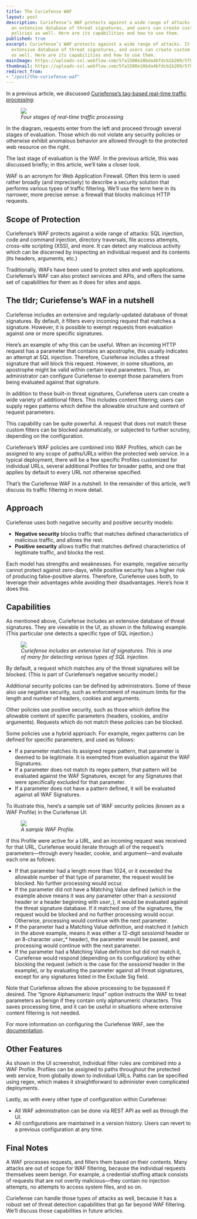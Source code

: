 ```yaml
---
title: The Curiefense WAF
layout: post
description: Curiefense’s WAF protects against a wide range of attacks. It includes
  an extensive database of threat signatures, and users can create custom security
  policies as well. Here are its capabilities and how to use them.
published: true
excerpt: Curiefense’s WAF protects against a wide range of attacks. It includes an
  extensive database of threat signatures, and users can create custom security policies
  as well. Here are its capabilities and how to use them.
mainImage: https://uploads-ssl.webflow.com/5fa1500e10bda4bfdcb1b209/5fb6190d223a0f4b73236273_hexagon-grid-locked.jpg
thumbnail: https://uploads-ssl.webflow.com/5fa1500e10bda4bfdcb1b209/5fb6191501f604ae8c3403c3_hexagon-grid-locked-opengraph.jpg
redirect_from:
- "/post/the-curiefense-waf"
---
```


<p>In a previous article, we discussed <a href="https://www.curiefense.io/post/an-intuitive-system">Curiefense’s tag-based real-time traffic processing</a>:<br /></p>
<figure class="w-richtext-figure-type-image w-richtext-align-fullwidth" style="max-width: 1600px;">
    <div>
        <img
            src="https://uploads-ssl.webflow.com/5fa1500e10bda4bfdcb1b209/5fb32c94cb1bfc90e1f891c9_xowYh8ajZe7ixE0LQHI-aqgh6M9X6XXJXrvwqrN4GTIsWIh9UbCi_-Zm7Kkqo6QU2PxDFzk9zoywniNdEQhAtflQ1bD5Pkt1_rZ80-zSWPyvzQCd8CvaXT7IZIDPyV1y_nohX3Fg.png"
            width="auto"
            height="auto"
            loading="auto"
        />
    </div>
    <figcaption><em>Four stages of real-time traffic processing</em><br /></figcaption>
</figure>
<p>
    In the diagram, requests enter from the left and proceed through several stages of evaluation. Those which do not violate any security policies or otherwise exhibit anomalous behavior are allowed through to the protected web resource on
    the right.
</p>
<p>The last stage of evaluation is the WAF. In the previous article, this was discussed briefly; in this article, we’ll take a closer look.<br /></p>
<p>
    WAF is an acronym for Web Application Firewall. Often this term is used rather broadly (and imprecisely) to describe a security solution that performs various types of traffic filtering. We’ll use the term here in its narrower, more
    precise sense: a firewall that blocks malicious HTTP requests.
</p>
<h2>Scope of Protection</h2>
<p>
    Curiefense’s WAF protects against a wide range of attacks: SQL injection, code and command injection, directory traversals, file access attempts, cross-site scripting (XSS), and more. It can detect any malicious activity which can be
    discerned by inspecting an individual request and its contents (its headers, arguments, etc.)&nbsp;<br />
</p>
<p>Traditionally, WAFs have been used to protect sites and web applications. Curiefense’s WAF can also protect services and APIs, and offers the same set of capabilities for them as it does for sites and apps.</p>
<h2>The tldr; Curiefense’s WAF in a nutshell</h2>
<p>
    Curiefense includes an extensive and regularly-updated database of threat signatures. By default, it filters every incoming request that matches a signature. However, it is possible to exempt requests from evaluation against one or more
    specific signatures.<br />
</p>
<p>
    Here’s an example of why this can be useful. When an incoming HTTP request has a parameter that contains an apostrophe, this usually indicates an attempt at SQL injection. Therefore, Curiefense includes a threat signature that will
    block this request. However, in some situations, an apostrophe might be valid within certain input parameters. Thus, an administrator can configure Curiefense to exempt those parameters from being evaluated against that signature.<br />
</p>
<p>
    In addition to these built-in threat signatures, Curiefense users can create a wide variety of additional filters. This includes content filtering; users can supply regex patterns which define the allowable structure and content of
    request parameters.<br />
</p>
<p>This capability can be quite powerful. A request that does not match these custom filters can be blocked automatically, or subjected to further scrutiny, depending on the configuration.<br /></p>
<p>
    Curiefense’s WAF policies are combined into WAF Profiles, which can be assigned to any scope of paths/URLs within the protected web service. In a typical deployment, there will be a few specific Profiles customized for individual URLs,
    several additional Profiles for broader paths, and one that applies by default to every URL not otherwise specified.<br />
</p>
<p>That’s the Curiefense WAF in a nutshell. In the remainder of this article, we’ll discuss its traffic filtering in more detail.</p>
<h2>Approach</h2>
<p>Curiefense uses both negative security and positive security models:&nbsp;</p>
<ul>
    <li><strong>Negative security</strong> blocks traffic that matches defined characteristics of malicious traffic, and allows the rest.</li>
    <li><strong>Positive security</strong> allows traffic that matches defined characteristics of legitimate traffic, and blocks the rest.<br /></li>
</ul>
<p>
    Each model has strengths and weaknesses. For example, negative security cannot protect against zero-days, while positive security has a higher risk of producing false-positive alarms. Therefore, Curiefense uses both, to leverage their
    advantages while avoiding their disadvantages. Here’s how it does this.
</p>
<h2>Capabilities</h2>
<p>As mentioned above, Curiefense includes an extensive database of threat signatures. They are viewable in the UI, as shown in the following example. (This particular one detects a specific type of SQL injection.)<br /></p>
<figure class="w-richtext-figure-type-image w-richtext-align-fullwidth" style="max-width: 1600px;">
    <div>
        <img
            src="https://uploads-ssl.webflow.com/5fa1500e10bda4bfdcb1b209/5fb615e73775b86f8648c759_AXA_3FsDLRjqAjqoTrIrhdTJX8wxkDDOSrxZD2uZrra6uYIcx07ACymfdznEtdMdsulviUGtVSz6Kf4AHo28L7fVCXyCtDMuFdZ_ewYlqowWyB4WeDDjU_V49QnVCp_d4JEdC6Sh.png"
            width="auto"
            height="auto"
            loading="auto"
        />
    </div>
    <figcaption><em>Curiefense includes an extensive list of signatures. This is one of many for detecting various types of SQL injection.</em></figcaption>
</figure>
<p>By default, a request which matches any of the threat signatures will be blocked. (This is part of Curiefense’s negative security model.)<br /></p>
<p>Additional security policies can be defined by administrators. Some of these also use negative security, such as enforcement of maximum limits for the length and number of headers, cookies and arguments.&nbsp;<br /></p>
<p>Other policies use positive security, such as those which define the allowable content of specific parameters (headers, cookies, and/or arguments). Requests which do not match these policies can be blocked.<br /></p>
<p>Some policies use a hybrid approach. For example, regex patterns can be defined for specific parameters, and used as follows:</p>
<ul>
    <li>If a parameter matches its assigned regex pattern, that parameter is deemed to be legitimate. It is exempted from evaluation against the WAF Signatures.</li>
    <li>If a parameter does not match its regex pattern, that pattern will be evaluated against the WAF Signatures, except for any Signatures that were specifically excluded for that parameter.</li>
    <li>If a parameter does not have a pattern defined, it will be evaluated against all WAF Signatures.&nbsp;<br /></li>
</ul>
<p>To illustrate this, here’s a sample set of WAF security policies (known as a WAF Profile) in the Curiefense UI:<br /></p>
<figure class="w-richtext-figure-type-image w-richtext-align-fullwidth" style="max-width: 1600px;">
    <div>
        <img
            src="https://uploads-ssl.webflow.com/5fa1500e10bda4bfdcb1b209/5fb615e8cbb953b1e851b20c_MEXqHYfQ29cQQnKPLOFhZBWkR6vAEfCcJMdIp0p71tnuX1-nOKCC4UBqJeFEaU0sd3EjoXNdgn1_K45tXS2MOX3ny20uwfHxQ0KZ9Ef4VOl27cl5o-RAb4ZINtTOqig6Q9QzGggs.png"
            width="auto"
            height="auto"
            loading="auto"
        />
    </div>
    <figcaption><em>A sample WAF&nbsp;Profile.</em></figcaption>
</figure>
<p>If this Profile were active for a URL, and an incoming request was received for that URL, Curiefense would iterate through all of the request’s parameters—through every header, cookie, and argument—and evaluate each one as follows:</p>
<ul>
    <li>If that parameter had a length more than 1024, or it exceeded the allowable number of that type of parameter, the request would be blocked. No further processing would occur.&nbsp;</li>
    <li>
        If the parameter did not have a Matching Value defined (which in the example above means it was any parameter other than a <em>sessionid</em> header or a header beginning with <em>user_</em>), it would be evaluated against the
        threat signature database. If it matched one of the signatures, the request would be blocked and no further processing would occur. Otherwise, processing would continue with the next parameter.
    </li>
    <li>
        If the parameter had a Matching Value definition, and matched it (which in the above example, means it was either a 12-digit <em>sessionid</em> header or an 8-character <em>user_*</em> header), the parameter would be passed, and
        processing would continue with the next parameter.
    </li>
    <li>
        If the parameter had a Matching Value definition but did not match it, Curiefense would respond (depending on its configuration) by either blocking the request (which is the case for the <em>sessionid</em> header in the example), or
        by evaluating the parameter against all threat signatures, except for any signatures listed in the Exclude Sig field.<br />
    </li>
</ul>
<p>
    Note that Curiefense allows the above processing to be bypassed if desired. The “Ignore Alphanumeric Input” option instructs the WAF to treat parameters as benign if they contain only alphanumeric characters. This saves processing time,
    and it can be useful in situations where extensive content filtering is not needed.&nbsp;&nbsp;<br />
</p>
<p>For more information on configuring the Curiefense WAF, see the <a href="https://docs.curiefense.io/console/document-editor/waf-profiles">documentation</a>.</p>
<h2>Other Features</h2>
<p>
    As shown in the UI screenshot, individual filter rules are combined into a WAF Profile. Profiles can be assigned to paths throughout the protected web service, from globally down to individual URLs. Paths can be specified using regex,
    which makes it straightforward to administer even complicated deployments.<br />
</p>
<p>Lastly, as with every other type of configuration within Curiefense:</p>
<ul>
    <li>All WAF administration can be done via REST API as well as through the UI.&nbsp;</li>
    <li>All configurations are maintained in a version history. Users can revert to a previous configuration at any time.</li>
</ul>
<h2>Final Notes</h2>
<p>
    A WAF processes requests, and filters them based on their contents. Many attacks are out of scope for WAF filtering, because the individual requests themselves seem benign. For example, a credential stuffing attack consists of requests
    that are not overtly malicious—they contain no injection attempts, no attempts to access system files, and so on.&nbsp;<br />
</p>
<p>Curiefense can handle those types of attacks as well, because it has a robust set of threat detection capabilities that go far beyond WAF filtering. We’ll discuss those capabilities in future articles.<br /></p>
